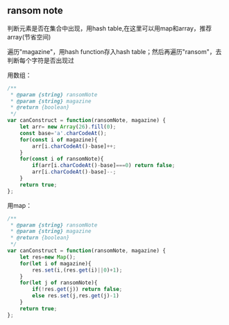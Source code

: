 ## ransom note
判断元素是否在集合中出现，用hash table,在这里可以用map和array，推荐array(节省空间)

遍历"magazine"，用hash function存入hash table；然后再遍历"ransom"，去判断每个字符是否出现过

用数组：

```javascript
/**
 * @param {string} ransomNote
 * @param {string} magazine
 * @return {boolean}
 */
var canConstruct = function(ransomNote, magazine) {
    let arr= new Array(26).fill(0);
    const base='a'.charCodeAt();
    for(const i of magazine){
        arr[i.charCodeAt()-base]++;
    }
    for(const i of ransomNote){
        if(arr[i.charCodeAt()-base]===0) return false;
        arr[i.charCodeAt()-base]--;
    }
    return true;
};
```

用map：

```javascript
/**
 * @param {string} ransomNote
 * @param {string} magazine
 * @return {boolean}
 */
var canConstruct = function(ransomNote, magazine) {
    let res=new Map();
    for(let i of magazine){
        res.set(i,(res.get(i)||0)+1);
    }
    for(let j of ransomNote){
        if(!res.get(j)) return false;
        else res.set(j,res.get(j)-1)
    }
    return true;
};

```

